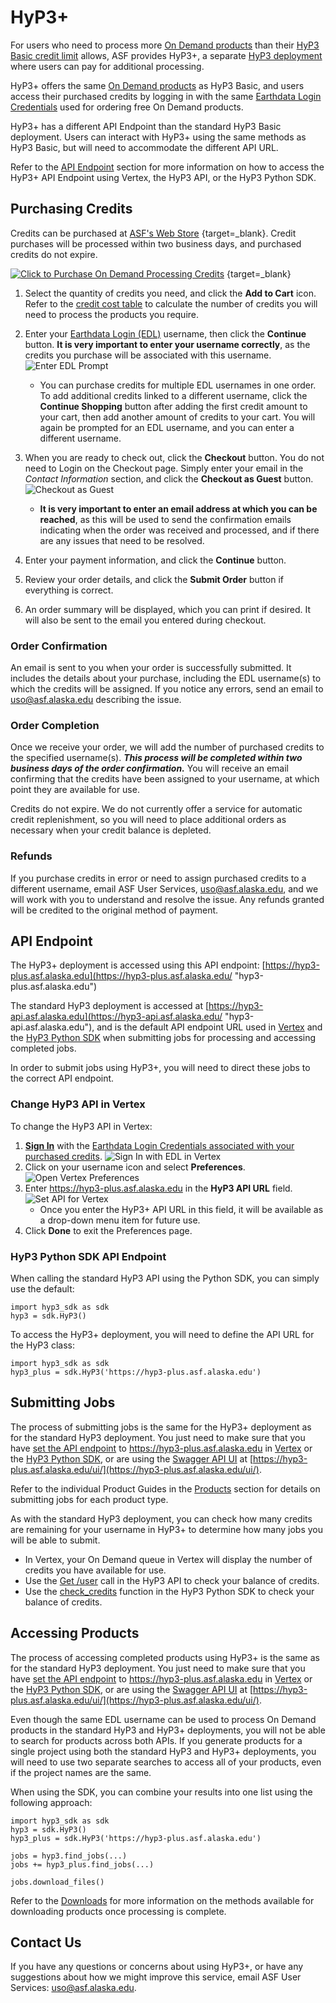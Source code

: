 # HyP3+

For users who need to process more
[On Demand products](../products.md "Jump to the Products landing page of the documentation") than their
[HyP3 Basic credit limit](../using/credits.md "Jump to the Credits page of the documentation")
allows, ASF provides HyP3+, a separate
[HyP3 deployment](../index.md) where users can pay for additional processing.

HyP3+ offers the same
[On Demand products](../products.md "Jump to the Products landing page of the documentation")
as HyP3 Basic, and users access their purchased credits by logging in with the same
[Earthdata Login Credentials](../using/authentication.md#earthdata-login-edl)
used for ordering free On Demand products.

HyP3+ has a different API Endpoint than the standard HyP3 Basic deployment. Users can interact with HyP3+ using
the same methods as HyP3 Basic, but will need to accommodate the different API URL. 
<!-- FIXME: Using -->
Refer to the
[API Endpoint](#api-endpoint "Jump to the API Endpoint section of this document")
section for more information on how to access the HyP3+ API Endpoint using Vertex, the HyP3 API, or the
HyP3 Python SDK.

## Purchasing Credits

Credits can be purchased at
[ASF's Web Store](https://epay.alaska.edu/C21563_ustores/web/store_cat.jsp?STOREID=141&CATID=410&SINGLESTORE=true "https://epay.alaska.edu" )
{target=_blank}.
Credit purchases will be processed within two business days, and purchased credits do not expire.

<!-- FIXME: Check on walkthrough -->
[![Click to Purchase On Demand Processing Credits](../images/purchase-credits-button-small.png "Click to purchase On Demand Processing Credits")](https://epay.alaska.edu/C21563_ustores/web/store_cat.jsp?STOREID=141&CATID=410&SINGLESTORE=true "Click to purchase On Demand Processing Credits from epay.alaska.edu" )
{target=_blank}

1. Select the quantity of credits you need, and click the **Add to Cart** icon. Refer to the
   [credit cost table](../using/credits.md#credit-cost-table)
   to calculate the number of credits you will need to process the products you require.

2. Enter your
   [Earthdata Login (EDL)](../using/authentication.md#earthdata-login-edl) username,
   then click the **Continue** button. **It is very important to enter your username correctly**,
   as the credits you purchase will be associated with this username.
   ![Enter EDL Prompt](../images/purchase-credits-edl.png "Enter EDL Username when prompted")

    - You can purchase credits for multiple EDL usernames in one order. To add additional credits linked to a
      different username, click the **Continue Shopping** button after adding the first credit amount to your cart,
      then add another amount of credits to your cart. You will again be prompted for an EDL username, and you can
      enter a different username.

3. When you are ready to check out, click the **Checkout** button. You do not need to Login on the Checkout page.
   Simply enter your email in the *Contact Information* section, and click the **Checkout as Guest** button.
   ![Checkout as Guest](../images/purchase-credits-guest.png "Checkout as Guest")

    - **It is very important to enter an email address at which you can be reached**, as this will be used to send the
      confirmation emails indicating when the order was received and processed, and if there are any issues that
      need to be resolved.

4. Enter your payment information, and click the **Continue** button.

5. Review your order details, and click the **Submit Order** button if everything is correct.

6. An order summary will be displayed, which you can print if desired. It will also be sent to the email you
   entered during checkout.

### Order Confirmation

An email is sent to you when your order is successfully submitted. It includes the details about your purchase,
including the EDL username(s) to which the credits will be assigned. If you notice any errors, send an email to
uso@asf.alaska.edu describing the issue.

### Order Completion

Once we receive your order, we will add the number of purchased credits to the specified username(s). ***This process
will be completed within two business days of the order confirmation.*** You will receive an email confirming that the
credits have been assigned to your username, at which point they are available for use.

Credits do not expire. We do not currently offer a service for automatic credit replenishment, so you will need to
place additional orders as necessary when your credit balance is depleted.

### Refunds

If you purchase credits in error or need to assign purchased credits to a different username, email
ASF User Services, [uso@asf.alaska.edu](mailto:uso@asf.alaska.edu "uso@asf.alaska.edu"), and we will work with you to understand and resolve the issue. Any refunds granted will be
credited to the original method of payment.

<!-- FIXME: move whole section to using -->
## API Endpoint

The HyP3+ deployment is accessed using this API endpoint:
[https://hyp3-plus.asf.alaska.edu](https://hyp3-plus.asf.alaska.edu/ "hyp3-plus.asf.alaska.edu")

The standard HyP3 deployment is accessed at
[https://hyp3-api.asf.alaska.edu](https://hyp3-api.asf.alaska.edu/ "hyp3-api.asf.alaska.edu"), and is the default
API endpoint URL used in
[Vertex](../using/vertex.md "Jump to Using HyP3 in Vertex documentation page") and the
[HyP3 Python SDK](../using/sdk.md "Jump to Using the HyP3 Python SDK documentation page")
when submitting jobs for processing and accessing completed jobs.

In order to submit jobs using HyP3+, you will need to direct these jobs to the correct API endpoint.

### Change HyP3 API in Vertex

To change the HyP3 API in Vertex:

1. **[Sign In](../using/authentication.md#authentication-in-vertex "Jump to the Vertex Authentication documentation page")**
   with the
   [Earthdata Login Credentials associated with your purchased credits](#purchasing-credits "Jump to the Purchasing Credits section of this document").
   ![Sign In with EDL in Vertex](../images/vertex-sign-in.png "Sign In with Earthdata Login Credentials in Vertex")
2. Click on your username icon and select **Preferences**.
   ![Open Vertex Preferences](../images/vertex-preferences.png "Open Vertex Preferences")
3. Enter https://hyp3-plus.asf.alaska.edu in the **HyP3 API URL** field.
   ![Set API for Vertex](../images/vertex-set-api.png "Set API URL in Vertex Preferences")
    - Once you enter the HyP3+ API URL in this field, it will be available as a drop-down menu
      item for future use.
4. Click **Done** to exit the Preferences page.

### HyP3 Python SDK API Endpoint

When calling the standard HyP3 API using the Python SDK, you can simply use the default:

```
import hyp3_sdk as sdk
hyp3 = sdk.HyP3()
```

To access the HyP3+ deployment, you will need to define the API URL for the HyP3 class:

```
import hyp3_sdk as sdk
hyp3_plus = sdk.HyP3('https://hyp3-plus.asf.alaska.edu')
```

## Submitting Jobs

The process of submitting jobs is the same for the HyP3+ deployment as for the standard HyP3 deployment.
You just need to make sure that you have
[set the API endpoint](#api-endpoint "Jump to the API Endpoint section of this document")
to https://hyp3-plus.asf.alaska.edu in
[Vertex](#change-hyp3-api-in-vertex) or the
[HyP3 Python SDK](#hyp3-python-sdk-api-endpoint "Jump to the HyP3 Python SDK API Endpoint section of this document"),
or are using the
[Swagger API UI](../using/sdk_api.md "Jump to the HyP3 API documentation page") at
[https://hyp3-plus.asf.alaska.edu/ui/](https://hyp3-plus.asf.alaska.edu/ui/).

Refer to the individual Product Guides in the
[Products](../products.md "Jump to the Products documentation page")
section for details on submitting jobs for each product type.

As with the standard HyP3 deployment, you can check how many credits are remaining for your username in HyP3+
to determine how many jobs you will be able to submit.

- In Vertex, your On Demand queue in Vertex will display the number of credits you have available for use.
- Use
  the [Get /user](https://hyp3-plus.asf.alaska.edu/ui/#/default/get_user "https://hyp3-plus.asf.alaska.edu/ui/#/default/get_user")
  call in the HyP3 API to check your balance of credits.
- Use
  the [check_credits](https://hyp3-docs.asf.alaska.edu/using/sdk_api/#hyp3_sdk.HyP3.check_credits "hyp3_sdk.HyP3.check_credits function")
  function in the HyP3 Python SDK to check your balance of credits.

## Accessing Products

The process of accessing completed products using HyP3+ is the same as for the standard HyP3
deployment. You just need to make sure that you have
[set the API endpoint](#api-endpoint "Jump to the API Endpoint section of this document")
to https://hyp3-plus.asf.alaska.edu in
[Vertex](#change-hyp3-api-in-vertex) or the
[HyP3 Python SDK](#hyp3-python-sdk-api-endpoint "Jump to the HyP3 Python SDK API Endpoint section of this document"),
or are using the
[Swagger API UI](../using/sdk_api.md "Jump to the HyP3 API documentation page") at
[https://hyp3-plus.asf.alaska.edu/ui/](https://hyp3-plus.asf.alaska.edu/ui/).

Even though the same EDL username can be used to process On Demand products in the standard HyP3 and HyP3+
deployments, you will not be able to search for products across both APIs. If you generate products for a single
project using both the standard HyP3 and HyP3+ deployments, you will need to use two separate searches to access
all of your products, even if the project names are the same.

When using the SDK, you can combine your results into one list using the following approach:

```
import hyp3_sdk as sdk
hyp3 = sdk.HyP3()
hyp3_plus = sdk.HyP3('https://hyp3-plus.asf.alaska.edu')

jobs = hyp3.find_jobs(...)
jobs += hyp3_plus.find_jobs(...)

jobs.download_files()
```

Refer to the [Downloads](../using/downloading.md "Jump to the Downloads documentation page") for more information on the
methods available for downloading products once processing is complete.

## Contact Us

If you have any questions or concerns about using HyP3+, or have any suggestions about how
we might improve this service, email ASF User Services: [uso@asf.alaska.edu](mailto:uso@asf.alaska.edu "uso@asf.alaska.edu").
